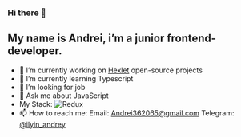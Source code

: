 ### Hi there 👋

## My name is Andrei, i’m a junior frontend-developer.


- 🔭 I’m currently working on [Hexlet](https://hexlet.io) open-source projects
- 🌱 I’m currently learning Typescript
- 🤔 I’m looking for job
- 💬 Ask me about JavaScript
- My Stack: ![Redux](https://img.shields.io/badge/-Redux-black?style=plastic&logo=redux)
- 📫 How to reach me: Email: [Andrei362065@gmail.com](mailto:Andrei362065@gmail.com) Telegram: [@ilyin_andrey](https://t.me/ilyin_andrey)
